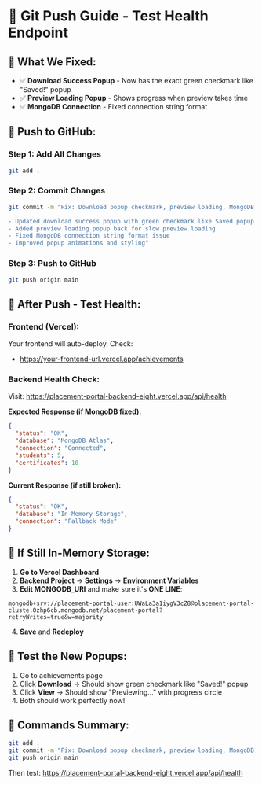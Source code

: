 # 🚀 Git Push Guide - Test Health Endpoint

## 📝 **What We Fixed:**
- ✅ **Download Success Popup** - Now has the exact green checkmark like "Saved!" popup
- ✅ **Preview Loading Popup** - Shows progress when preview takes time
- ✅ **MongoDB Connection** - Fixed connection string format

## 🔧 **Push to GitHub:**

### **Step 1: Add All Changes**
```bash
git add .
```

### **Step 2: Commit Changes**
```bash
git commit -m "Fix: Download popup checkmark, preview loading, MongoDB connection

- Updated download success popup with green checkmark like Saved popup
- Added preview loading popup back for slow preview loading
- Fixed MongoDB connection string format issue
- Improved popup animations and styling"
```

### **Step 3: Push to GitHub**
```bash
git push origin main
```

## 🎯 **After Push - Test Health:**

### **Frontend (Vercel):**
Your frontend will auto-deploy. Check:
- https://your-frontend-url.vercel.app/achievements

### **Backend Health Check:**
Visit: https://placement-portal-backend-eight.vercel.app/api/health

**Expected Response (if MongoDB fixed):**
```json
{
  "status": "OK",
  "database": "MongoDB Atlas",
  "connection": "Connected",
  "students": 5,
  "certificates": 10
}
```

**Current Response (if still broken):**
```json
{
  "status": "OK",
  "database": "In-Memory Storage",
  "connection": "Fallback Mode"
}
```

## 🔧 **If Still In-Memory Storage:**

1. **Go to Vercel Dashboard**
2. **Backend Project** → **Settings** → **Environment Variables**
3. **Edit MONGODB_URI** and make sure it's **ONE LINE**:
```
mongodb+srv://placement-portal-user:UWaLa3a1iygV3cZ8@placement-portal-cluste.0zhp6cb.mongodb.net/placement-portal?retryWrites=true&w=majority
```
4. **Save** and **Redeploy**

## 🎉 **Test the New Popups:**
1. Go to achievements page
2. Click **Download** → Should show green checkmark like "Saved!" popup
3. Click **View** → Should show "Previewing..." with progress circle
4. Both should work perfectly now!

## 📱 **Commands Summary:**
```bash
git add .
git commit -m "Fix: Download popup checkmark, preview loading, MongoDB connection"
git push origin main
```

Then test: https://placement-portal-backend-eight.vercel.app/api/health
